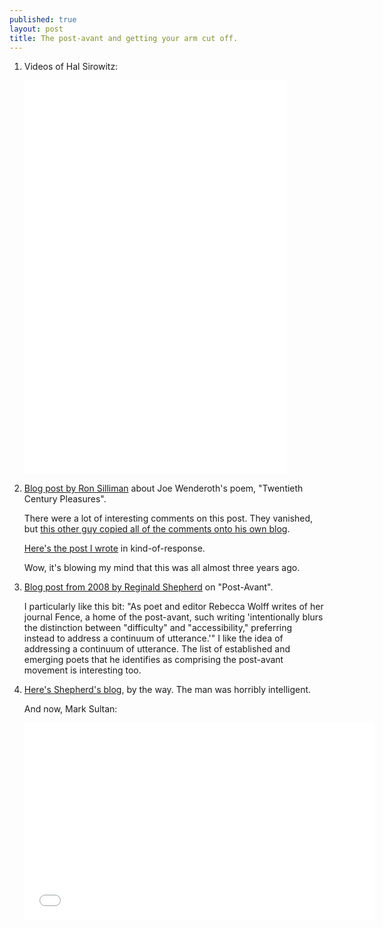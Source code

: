 ```yaml
---
published: true
layout: post
title: The post-avant and getting your arm cut off.
---
```


1. Videos of Hal Sirowitz:

	<iframe width="420" height="315" src="//www.youtube.com/embed/hLYlcrKhUDg" frameborder="0" allowfullscreen></iframe>

	<iframe width="420" height="315" src="//www.youtube.com/embed/GiENmNRxuVk" frameborder="0" allowfullscreen></iframe>

2. [Blog post by Ron Silliman](http://ronsilliman.blogspot.com/2008/09/of-19-authors-whose-books-i-read-in.html) about Joe Wenderoth's poem, "Twentieth Century Pleasures".

	There were a lot of interesting comments on this post. They vanished, but [this other guy copied all of the comments onto his own blog](http://joebrainardspyjamas.blogspot.com/2008/09/i-support-joe-wenderoth-buttons.html
).

	[Here's the post I wrote](http://elliotharmon.livejournal.com/84105.html) in kind-of-response.

	Wow, it's blowing my mind that this was all almost three years ago.

3. [Blog post from 2008 by Reginald Shepherd](http://www.poetryfoundation.org/harriet/2008/02/who-you-callin-post-avant/
) on "Post-Avant".

	I particularly like this bit: "As poet and editor Rebecca Wolff writes of her journal Fence, a home of the post-avant, such writing 'intentionally blurs the distinction between "difficulty" and "accessibility," preferring instead to address a continuum of utterance.'" I like the idea of addressing a continuum of utterance.
The list of established and emerging poets that he identifies as comprising the post-avant movement is interesting too.

4. [Here's Shepherd's blog](http://reginaldshepherd.blogspot.com/), by the way. The man was horribly intelligent.

	And now, Mark Sultan:

	<iframe width="560" height="315" src="//www.youtube.com/embed/rR6kw_5f6dI" frameborder="0" allowfullscreen></iframe>